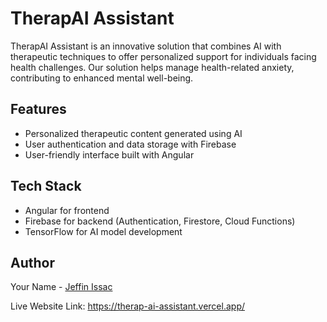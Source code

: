 # TherapAI Assistant

TherapAI Assistant is an innovative solution that combines AI with therapeutic techniques to offer personalized support for individuals facing health challenges. Our solution helps manage health-related anxiety, contributing to enhanced mental well-being.

## Features

- Personalized therapeutic content generated using AI
- User authentication and data storage with Firebase
- User-friendly interface built with Angular

## Tech Stack

- Angular for frontend
- Firebase for backend (Authentication, Firestore, Cloud Functions)
- TensorFlow for AI model development

## Author

Your Name - [Jeffin Issac](https://github.com/Jeffin03)

Live Website Link: https://therap-ai-assistant.vercel.app/
